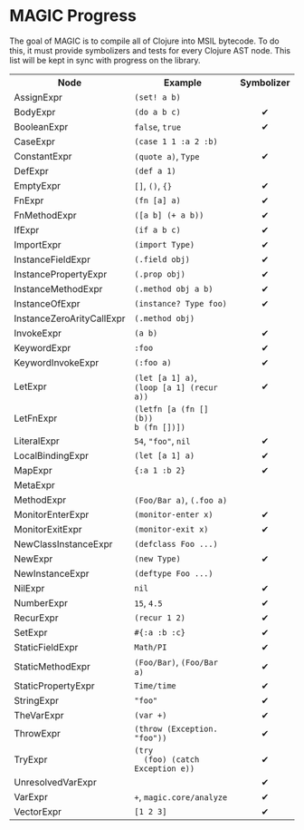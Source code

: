 MAGIC Progress
==============

The goal of MAGIC is to compile all of Clojure into MSIL bytecode. To do this, it must provide symbolizers and tests for every Clojure AST node. This list will be kept in sync with progress on the library.

<table>
<tr><th>Node</th><th>Example</th><th>Symbolizer</th></tr>
<tr>
  <td>AssignExpr</td>
  <td><code>(set! a b)</code></td>
  <td><center>  </center></td>
</tr>
<tr>
  <td>BodyExpr</td>
  <td><code>(do a b c)</code></td>
  <td><center> ✔︎ </center></td>
</tr>
<tr>
  <td>BooleanExpr</td>
  <td><code>false</code>, <code>true</code></td>
  <td><center> ✔︎ </center></td>
</tr>
<tr>
  <td>CaseExpr</td>
  <td><code>(case 1 1 :a 2 :b)</code></td>
  <td><center>  </center></td>
</tr>
<tr>
  <td>ConstantExpr</td>
  <td><code>(quote a)</code>, <code>Type</code></td>
  <td><center> ✔︎ </center></td>
</tr>
<tr>
  <td>DefExpr</td>
  <td><code>(def a 1)</code></td>
  <td><center>  </center></td>
</tr>
<tr>
  <td>EmptyExpr</td>
  <td><code>[]</code>, <code>()</code>, <code>{}</code></td>
  <td><center> ✔︎ </center></td>
</tr>
<tr>
  <td>FnExpr</td>
  <td><code>(fn [a] a)</code></td>
  <td><center> ✔︎ </center></td>
</tr>
<tr>
  <td>FnMethodExpr</td>
  <td><code>([a b] (+ a b))</code></td>
  <td><center> ✔︎ </center></td>
</tr>
<tr>
  <td>IfExpr</td>
  <td><code>(if a b c)</code></td>
  <td><center> ✔︎ </center></td>
</tr>
<tr>
  <td>ImportExpr</td>
  <td><code>(import Type)</code></td>
  <td><center> ✔︎ </center></td>
</tr>
<tr>
  <td>InstanceFieldExpr</td>
  <td><code>(.field obj)</code></td>
  <td><center> ✔︎ </center></td>
</tr>
<tr>
  <td>InstancePropertyExpr</td>
  <td><code>(.prop obj)</code></td>
  <td><center> ✔︎ </center></td>
</tr>
<tr>
  <td>InstanceMethodExpr</td>
  <td><code>(.method obj a b)</code></td>
  <td><center> ✔︎ </center></td>
</tr>
<tr>
  <td>InstanceOfExpr</td>
  <td><code>(instance? Type foo)</code></td>
  <td><center> ✔︎ </center></td>
</tr>
<tr>
  <td>InstanceZeroArityCallExpr</td>
  <td><code>(.method obj)</code></td>
  <td><center>   </center></td>
</tr>
<tr>
  <td>InvokeExpr</td>
  <td><code>(a b)</code></td>
  <td><center> ✔︎ </center></td>
</tr>
<tr>
  <td>KeywordExpr</td>
  <td><code>:foo</code></td>
  <td><center> ✔︎ </center></td>
</tr>
<tr>
  <td>KeywordInvokeExpr</td>
  <td><code>(:foo a)</code></td>
  <td><center> ✔︎ </center></td>
</tr>
<tr>
  <td>LetExpr</td>
  <td><code>(let [a 1] a)</code>,<br><code>(loop [a 1] (recur a))</code></td>
  <td><center> ✔︎ </center></td>
</tr>
<tr>
  <td>LetFnExpr</td>
  <td><code>(letfn [a (fn [] (b))<br>b (fn [])])</code></td>
  <td><center>  </center></td>
</tr>
<tr>
  <td>LiteralExpr</td>
  <td><code>54</code>, <code>"foo"</code>, <code>nil</code></td>
  <td><center> ✔︎ </center></td>
</tr>
<tr>
  <td>LocalBindingExpr</td>
  <td><code>(let [a 1] a)</code></td>
  <td><center> ✔︎ </center></td>
</tr>
<tr>
  <td>MapExpr</td>
  <td><code>{:a 1 :b 2}</code></td>
  <td><center> ✔︎ </center></td>
</tr>
<tr>
  <td>MetaExpr</td>
  <td>    </td>
  <td><center>  </center></td>
</tr>
<tr>
  <td>MethodExpr</td>
  <td><code>(Foo/Bar a)</code>, <code>(.foo a)</code></td>
  <td><center>  </center></td>
</tr>
<tr>
  <td>MonitorEnterExpr</td>
  <td><code>(monitor-enter x)</code></td>
  <td><center> ✔︎ </center></td>
</tr>
<tr>
  <td>MonitorExitExpr</td>
  <td><code>(monitor-exit x)</code></td>
  <td><center> ✔︎ </center></td>
</tr>
<tr>
  <td>NewClassInstanceExpr</td>
  <td><code>(defclass Foo ...)</code></td>
  <td><center>  </center></td>
</tr>
<tr>
  <td>NewExpr</td>
  <td><code>(new Type)</code></td>
  <td><center> ✔︎ </center></td>
</tr>
<tr>
  <td>NewInstanceExpr</td>
  <td><code>(deftype Foo ...)</code></td>
  <td><center>  </center></td>
</tr>
<tr>
  <td>NilExpr</td>
  <td><code>nil</code></td>
  <td><center> ✔︎ </center></td>
</tr>
<tr>
  <td>NumberExpr</td>
  <td><code>15</code>, <code>4.5</code></td>
  <td><center> ✔︎ </center></td>
</tr>
<tr>
  <td>RecurExpr</td>
  <td><code>(recur 1 2)</code></td>
  <td><center> ✔︎ </center></td>
</tr>
<tr>
  <td>SetExpr</td>
  <td><code>#{:a :b :c}</code></td>
  <td><center> ✔︎ </center></td>
</tr>
<tr>
  <td>StaticFieldExpr</td>
  <td><code>Math/PI</code></td>
  <td><center> ✔︎ </center></td>
</tr>
<tr>
  <td>StaticMethodExpr</td>
  <td><code>(Foo/Bar)</code>, <code>(Foo/Bar a)</code></td>
  <td><center> ✔︎ </center></td>
</tr>
<tr>
  <td>StaticPropertyExpr</td>
  <td><code>Time/time</code></td>
  <td><center> ✔︎ </center></td>
</tr>
<tr>
  <td>StringExpr</td>
  <td><code>"foo"</code></td>
  <td><center> ✔︎ </center></td>
</tr>
<tr>
  <td>TheVarExpr</td>
  <td><code>(var +)</code></td>
  <td><center> ✔︎ </center></td>
</tr>
<tr>
  <td>ThrowExpr</td>
  <td><code>(throw (Exception. "foo"))</code></td>
  <td><center> ✔︎ </center></td>
</tr>
<tr>
  <td>TryExpr</td>
  <td><code>(try<br>&nbsp;&nbsp;(foo) (catch Exception e))</code></td>
  <td><center> ✔︎ </center></td>
</tr>
<tr>
  <td>UnresolvedVarExpr</td>
  <td>    </td>
  <td><center> ✔︎ </center></td>
</tr>
<tr>
  <td>VarExpr</td>
  <td><code>+</code>, <code>magic.core/analyze</code></td>
  <td><center> ✔︎ </center></td>
</tr>
<tr>
  <td>VectorExpr</td>
  <td><code>[1 2 3]</code></td>
  <td><center> ✔︎ </center></td>
</tr>
</table>